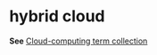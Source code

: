 # hybrid cloud

**See** [Cloud-computing term collection](https://worldready.cloudapp.net/Styleguide/Read?id=2700&topicid=28841)
